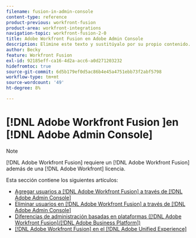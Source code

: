 ```yaml
---
filename: fusion-in-admin-console
content-type: reference
product-previous: workfront-fusion
product-area: workfront-integrations
navigation-topic: workfront-fusion-2-0
title: Adobe Workfront Fusion en Adobe Admin Console
description: Elimine este texto y sustitúyalo por su propio contenido.
author: Becky
feature: Workfront Fusion
exl-id: 92185eff-ca16-4d2a-acc6-a0d271203232
hidefromtoc: true
source-git-commit: 6d5b179ef0d5ac86b4e45a4751ebb73f2abf5798
workflow-type: tm+mt
source-wordcount: '49'
ht-degree: 8%

---
```


# [!DNL Adobe Workfront Fusion ]en [!DNL Adobe Admin Console]

>[!NOTE]
>
>[!DNL Adobe Workfront Fusion] requiere un [!DNL Adobe Workfront Fusion] además de una [!DNL Adobe Workfront] licencia.

Esta sección contiene los siguientes artículos:

* [Agregar usuarios a [!DNL Adobe Workfront Fusion] a través de [!DNL Adobe Admin Console]](../../workfront-fusion/fusion-in-admin-console/add-fusion-users-admin-console.md)
* [Eliminar usuarios en [!DNL Adobe Workfront Fusion] a través de [!DNL Adobe Admin Console]](../../workfront-fusion/fusion-in-admin-console/delete-fusion-users-admin-console.md)
* [Diferencias de administración basadas en plataformas ([!DNL Adobe Workfront Fusion]/[!DNL Adobe Business Platform])](../../workfront-fusion/fusion-in-admin-console/fusion-adobe-admin-console.md)
* [[!DNL Adobe Workfront Fusion] en el [!DNL Adobe Unified Experience]](../fusion-in-admin-console/fusion-unified-experience.md)
